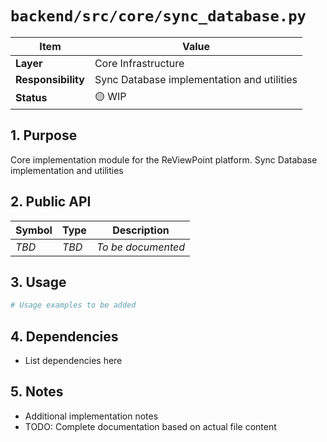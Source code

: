 # `backend/src/core/sync_database.py`

| Item               | Value                                                              |
| ------------------ | ------------------------------------------------------------------ |
| **Layer**          | Core Infrastructure                                                           |
| **Responsibility** | Sync Database implementation and utilities                                                   |
| **Status**         | 🟡 WIP                                                            |

## 1. Purpose

Core implementation module for the ReViewPoint platform. Sync Database implementation and utilities

## 2. Public API

| Symbol       | Type     | Description            |
| ------------ | -------- | ---------------------- |
| *TBD*        | *TBD*    | *To be documented*     |

## 3. Usage

```python
# Usage examples to be added
```

## 4. Dependencies

- List dependencies here

## 5. Notes

- Additional implementation notes
- TODO: Complete documentation based on actual file content
